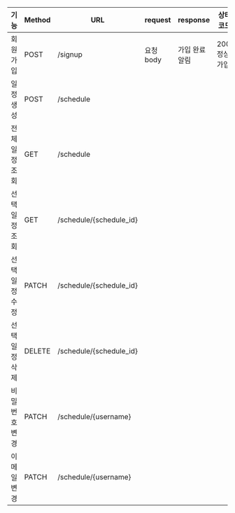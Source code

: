  | 기능       | Method | URL                                | request      | response | 상태코드     |
|----------|--------|------------------------------------|--------------|----------|----------|
 | 회원가입     | POST   | /signup                            | 요청 body      | 가입 완료 알림 | 200:정상가입 | |
 | 일정 생성    | POST   | /schedule                          |              |          |          |
 | 전체 일정 조회 | GET    | /schedule                          |              |          |          |
 | 선택 일정 조회 | GET    | /schedule/{schedule_id} |         |          |          |
 | 선택 일정 수정 | PATCH  | /schedule/{schedule_id}                              |              |          |          |
 | 선택 일정 삭제 | DELETE | /schedule/{schedule_id}                             |              |          |          |
 | 비밀번호 변경  | PATCH  | /schedule/{username}                       |              |          |          |
 | 이메일 변경   | PATCH  | /schedule/{username}                                 |              |          |          |
 